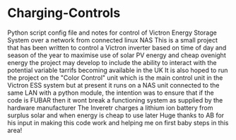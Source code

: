 # Charging-Controls
Python script config file and notes for control of Victron Energy Storage System over a network from connected linux NAS
This is a small project that has been written to control a Victron inverter based on time of day and season of the year to maximise use of solar PV energy and cheap ovenight energy
the project may develop to include the ability to interact with the potential variable tarrifs becoming available in the UK
It is also hoped to run the project on the "Color Control" unit which is the main control unit in the Victron ESS system but at present it runs on a NAS unit connected to the same LAN with a python module, the intention was to ensure that if the code is FUBAR then it wont break a functioning system as supplied by the hardware manufacturer
The Inveretr charges a lithium ion battery from surplus solar and when energy is cheap to use later
Huge thanks to AB for his input in making this code work and helping me on first baby steps in this area!
